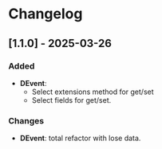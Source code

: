 ﻿# Changelog

## [1.1.0] - 2025-03-26

### Added
- **DEvent**:
  - Select extensions method for get/set
  - Select fields for get/set.

### Changes
- **DEvent**: total refactor with lose data.